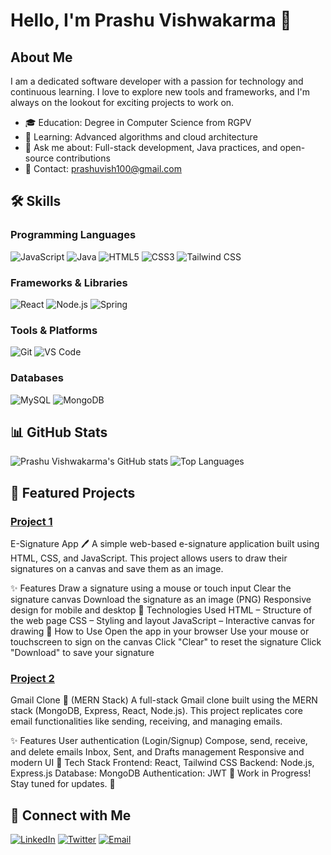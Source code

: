# Hello, I'm Prashu Vishwakarma 👋


## About Me

I am a dedicated software developer with a passion for technology and continuous learning. I love to explore new tools and frameworks, and I'm always on the lookout for exciting projects to work on.

- 🎓 Education: Degree in Computer Science from RGPV 
- 🌱 Learning: Advanced algorithms and cloud architecture
- 💬 Ask me about: Full-stack development, Java practices, and open-source contributions
- 📧 Contact: prashuvish100@gmail.com

## 🛠 Skills

### Programming Languages
![JavaScript](https://img.shields.io/badge/-JavaScript-F7DF1E?style=for-the-badge&logo=javascript&logoColor=black)
![Java](https://img.shields.io/badge/-Java-007396?style=for-the-badge&logo=java&logoColor=white)
![HTML5](https://img.shields.io/badge/-HTML5-E34F26?style=for-the-badge&logo=html5&logoColor=white)
![CSS3](https://img.shields.io/badge/-CSS3-1572B6?style=for-the-badge&logo=css3&logoColor=white)
![Tailwind CSS](https://img.shields.io/badge/-Tailwind%20CSS-38B2AC?style=for-the-badge&logo=tailwind-css&logoColor=white)

### Frameworks & Libraries
![React](https://img.shields.io/badge/-React-61DAFB?style=for-the-badge&logo=react&logoColor=black)
![Node.js](https://img.shields.io/badge/-Node.js-339933?style=for-the-badge&logo=node.js&logoColor=white)
![Spring](https://img.shields.io/badge/-Spring-6DB33F?style=for-the-badge&logo=spring&logoColor=white)

### Tools & Platforms
![Git](https://img.shields.io/badge/-Git-F05032?style=for-the-badge&logo=git&logoColor=white)
![VS Code](https://img.shields.io/badge/-VS%20Code-007ACC?style=for-the-badge&logo=visual-studio-code&logoColor=white)

### Databases
![MySQL](https://img.shields.io/badge/-MySQL-4479A1?style=for-the-badge&logo=mysql&logoColor=white)
![MongoDB](https://img.shields.io/badge/-MongoDB-47A248?style=for-the-badge&logo=mongodb&logoColor=white)

## 📊 GitHub Stats

![Prashu Vishwakarma's GitHub stats](https://github-readme-stats.vercel.app/api?username=PrashuVishwakarma&show_icons=true&theme=tokyonight)
![Top Languages](https://github-readme-stats.vercel.app/api/top-langs/?username=PrashuVishwakarma&layout=compact&theme=tokyonight)

## 🌟 Featured Projects

### [Project 1](https://github.com/PrashuVishwakarma/project1)
E-Signature App 🖊️
A simple web-based e-signature application built using HTML, CSS, and JavaScript. This project allows users to draw their signatures on a canvas and save them as an image.

✨ Features
Draw a signature using a mouse or touch input
Clear the signature canvas
Download the signature as an image (PNG)
Responsive design for mobile and desktop
🚀 Technologies Used
HTML – Structure of the web page
CSS – Styling and layout
JavaScript – Interactive canvas for drawing
📌 How to Use
Open the app in your browser
Use your mouse or touchscreen to sign on the canvas
Click "Clear" to reset the signature
Click "Download" to save your signature


### [Project 2](https://github.com/PrashuVishwakarma/project2)
Gmail Clone 📧 (MERN Stack)
A full-stack Gmail clone built using the MERN stack (MongoDB, Express, React, Node.js). This project replicates core email functionalities like sending, receiving, and managing emails.

✨ Features
User authentication (Login/Signup)
Compose, send, receive, and delete emails
Inbox, Sent, and Drafts management
Responsive and modern UI
🚀 Tech Stack
Frontend: React, Tailwind CSS
Backend: Node.js, Express.js
Database: MongoDB
Authentication: JWT
🔹 Work in Progress! Stay tuned for updates. 🚀

## 🔗 Connect with Me

[![LinkedIn](https://img.shields.io/badge/-LinkedIn-0077B5?style=for-the-badge&logo=linkedin&logoColor=white)](https://www.linkedin.com/in/prashu-vishwakarma-799a33193/)
[![Twitter](https://img.shields.io/badge/-Twitter-1DA1F2?style=for-the-badge&logo=twitter&logoColor=white)](https://twitter.com/prashuvishwakarma)
[![Email](https://img.shields.io/badge/-Email-D14836?style=for-the-badge&logo=gmail&logoColor=white)](mailto:prashuvis100@gmail.com)

